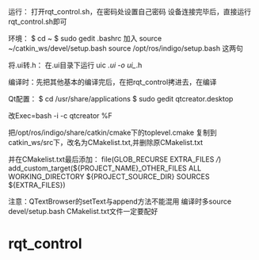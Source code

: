运行：
打开rqt_control.sh，在密码处设置自己密码
设备连接完毕后，直接运行rqt_control.sh即可

环境：
$ cd ~
$ sudo gedit .bashrc
加入 source ~/catkin_ws/devel/setup.bash 
     source /opt/ros/indigo/setup.bash 
这两句


将.ui转.h：
在.ui目录下运行 uic *.ui -o ui_*.h

编译时：先把其他基本的编译完后，在把rqt_control拷进去，在编译

Qt配置：
$ cd /usr/share/applications
$ sudo gedit qtcreator.desktop

改Exec=bash -i -c qtcreator %F

把/opt/ros/indigo/share/catkin/cmake下的toplevel.cmake
复制到catkin_ws/src下，改名为CMakelist.txt,并删除原CMakelist.txt

并在CMakelist.txt最后添加：
file(GLOB_RECURSE EXTRA_FILES */*)
add_custom_target(${PROJECT_NAME}_OTHER_FILES ALL WORKING_DIRECTORY ${PROJECT_SOURCE_DIR} SOURCES ${EXTRA_FILES})

注意：QTextBrowser的setText与append方法不能混用
编译时多source devel/setup.bash
CMakelist.txt文件一定要配好


# rqt_control
